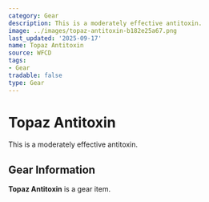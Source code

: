 ```yaml
---
category: Gear
description: This is a moderately effective antitoxin.
image: ../images/topaz-antitoxin-b182e25a67.png
last_updated: '2025-09-17'
name: Topaz Antitoxin
source: WFCD
tags:
- Gear
tradable: false
type: Gear
---
```


# Topaz Antitoxin

This is a moderately effective antitoxin.

## Gear Information

**Topaz Antitoxin** is a gear item.

